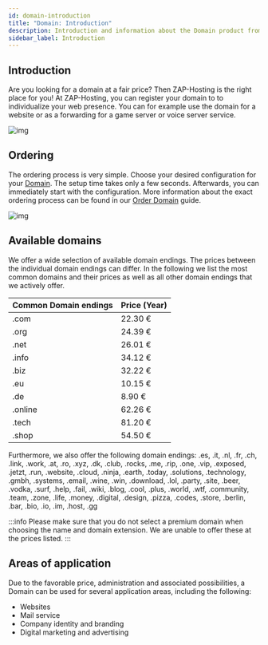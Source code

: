 ```yaml
---
id: domain-introduction
title: "Domain: Introduction"
description: Introduction and information about the Domain product from ZAP-Hosting - ZAP-Hosting.com Documentation
sidebar_label: Introduction
---
```




## Introduction

Are you looking for a domain at a fair price? Then ZAP-Hosting is the right place for you! At ZAP-Hosting, you can register your  domain to to individualize your web presence. You can for example use the domain for a website or as a forwarding for a game server or voice server service. 


![img](https://screensaver01.zap-hosting.com/index.php/s/ESkLyeoLMTTENHG/preview)

## Ordering

The ordering process is very simple. Choose your desired configuration for your [Domain](https://zap-hosting.com/en/shop/product/domain/). The setup time takes only a few seconds. Afterwards, you can immediately start with the configuration. More information about the exact ordering process can be found in our [Order Domain](domain-order.md) guide. 

![img](https://screensaver01.zap-hosting.com/index.php/s/FEN8gHSaL9i7X38/preview)




## Available domains

We offer a wide selection of available domain endings. The prices between the individual domain endings can differ. In the following we list the most common domains and their prices as well as all other domain endings that we actively offer. 


| Common Domain endings | Price (Year) |
|---------------|-------|
| .com          | 22.30 € |
| .org          | 24.39 € |
| .net          | 26.01 € |
| .info         | 34.12 € |
| .biz          | 32.22 € |
| .eu           | 10.15 € |
| .de           | 8.90 € |
| .online       | 62.26 € |
| .tech         | 81.20 € |
| .shop         | 54.50 € |

Furthermore, we also offer the following domain endings: .es, .it, .nl, .fr, .ch, .link, .work, .at, .ro, .xyz, .dk, .club, .rocks, .me, .rip, .one, .vip, .exposed, .jetzt, .run, .website, .cloud, .ninja, .earth, .today, .solutions, .technology, .gmbh, .systems, .email, .wine, .win, .download, .lol, .party, .site, .beer, .vodka, .surf, .help, .fail, .wiki, .blog, .cool, .plus, .world, .wtf, .community, .team, .zone, .life, .money, .digital, .design, .pizza, .codes, .store, .berlin, .bar, .bio, .io, .im, .host, .gg

:::info
Please make sure that you do not select a premium domain when choosing the name and domain extension. We are unable to offer these at the prices listed. 
:::



## Areas of application

Due to the favorable price, administration and associated possibilities, a Domain can be used for several application areas, including the following:

- Websites
- Mail service
- Company identity and branding
- Digital marketing and advertising
